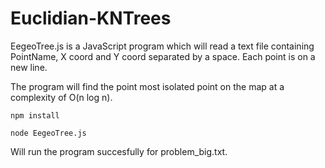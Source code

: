 # Euclidian-KNTrees

EegeoTree.js is a JavaScript program which will read a text file containing PointName, X coord and Y coord separated by a space. Each point is on a new line.

The program will find the point most isolated point on the map at a complexity of O(n log n).

```npm install```

```node EegeoTree.js``` 

Will run the program succesfully for problem_big.txt. 